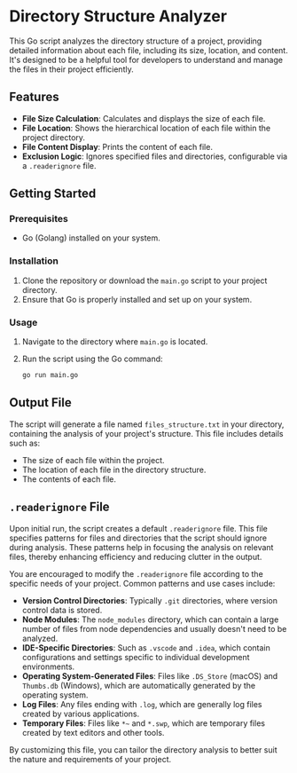 # Directory Structure Analyzer

This Go script analyzes the directory structure of a project, providing detailed information about each file, including its size, location, and content. It's designed to be a helpful tool for developers to understand and manage the files in their project efficiently.

## Features

- **File Size Calculation**: Calculates and displays the size of each file.
- **File Location**: Shows the hierarchical location of each file within the project directory.
- **File Content Display**: Prints the content of each file.
- **Exclusion Logic**: Ignores specified files and directories, configurable via a `.readerignore` file.

## Getting Started

### Prerequisites

- Go (Golang) installed on your system.

### Installation

1. Clone the repository or download the `main.go` script to your project directory.
2. Ensure that Go is properly installed and set up on your system.

### Usage

1. Navigate to the directory where `main.go` is located.
2. Run the script using the Go command:

   ```sh
   go run main.go

## Output File

The script will generate a file named `files_structure.txt` in your directory, containing the analysis of your project's structure. This file includes details such as:

- The size of each file within the project.
- The location of each file in the directory structure.
- The contents of each file.

## `.readerignore` File

Upon initial run, the script creates a default `.readerignore` file. This file specifies patterns for files and directories that the script should ignore during analysis. These patterns help in focusing the analysis on relevant files, thereby enhancing efficiency and reducing clutter in the output.

You are encouraged to modify the `.readerignore` file according to the specific needs of your project. Common patterns and use cases include:

- **Version Control Directories**: Typically `.git` directories, where version control data is stored.
- **Node Modules**: The `node_modules` directory, which can contain a large number of files from node dependencies and usually doesn't need to be analyzed.
- **IDE-Specific Directories**: Such as `.vscode` and `.idea`, which contain configurations and settings specific to individual development environments.
- **Operating System-Generated Files**: Files like `.DS_Store` (macOS) and `Thumbs.db` (Windows), which are automatically generated by the operating system.
- **Log Files**: Any files ending with `.log`, which are generally log files created by various applications.
- **Temporary Files**: Files like `*~` and `*.swp`, which are temporary files created by text editors and other tools.

By customizing this file, you can tailor the directory analysis to better suit the nature and requirements of your project.
